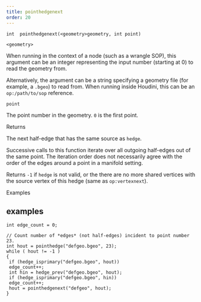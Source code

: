 ```yaml
---
title: pointhedgenext
order: 20
---
```

`int  pointhedgenext(<geometry>geometry, int point)`

`<geometry>`

When running in the context of a node (such as a wrangle SOP), this argument can be an integer representing the input number (starting at 0) to read the geometry from.

Alternatively, the argument can be a string specifying a geometry file (for example, a `.bgeo`) to read from. When running inside Houdini, this can be an `op:/path/to/sop` reference.

`point`

The point number in the geometry. `0` is the first point.

Returns

The next half-edge that has the same source as `hedge`.

Successive calls to this function iterate over all outgoing half-edges out of the same point.
The iteration order does not necessarily agree with the order of the edges around a point in a manifold setting.

Returns `-1` if `hedge` is not valid, or the there are no more shared vertices with the source vertex of this hedge (same as `op:vertexnext`).

Examples

## examples

```vex
int edge_count = 0;

// Count number of *edges* (not half-edges) incident to point number 23.
int hout = pointhedge("defgeo.bgeo", 23);
while ( hout != -1 )
{
 if (hedge_isprimary("defgeo.bgeo", hout))
 edge_count++;
 int hin = hedge_prev("defgeo.bgeo", hout);
 if (hedge_isprimary("defgeo.bgeo", hin))
 edge_count++;
 hout = pointhedgenext("defgeo", hout);
}

```
